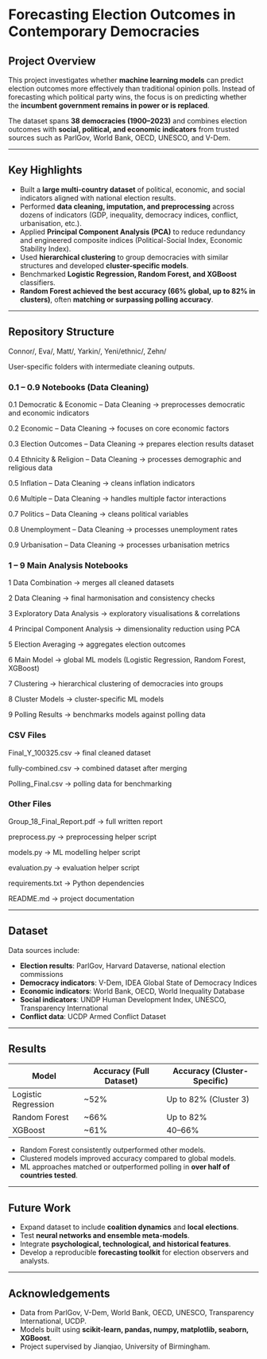# Forecasting Election Outcomes in Contemporary Democracies  

## Project Overview  
This project investigates whether **machine learning models** can predict election outcomes more effectively than traditional opinion polls. Instead of forecasting which political party wins, the focus is on predicting whether the **incumbent government remains in power or is replaced**.  

The dataset spans **38 democracies (1900–2023)** and combines election outcomes with **social, political, and economic indicators** from trusted sources such as ParlGov, World Bank, OECD, UNESCO, and V-Dem.  

---

## Key Highlights  
- Built a **large multi-country dataset** of political, economic, and social indicators aligned with national election results.  
- Performed **data cleaning, imputation, and preprocessing** across dozens of indicators (GDP, inequality, democracy indices, conflict, urbanisation, etc.).  
- Applied **Principal Component Analysis (PCA)** to reduce redundancy and engineered composite indices (Political-Social Index, Economic Stability Index).  
- Used **hierarchical clustering** to group democracies with similar structures and developed **cluster-specific models**.  
- Benchmarked **Logistic Regression, Random Forest, and XGBoost** classifiers.  
- **Random Forest achieved the best accuracy (66% global, up to 82% in clusters)**, often **matching or surpassing polling accuracy**.  

---

## Repository Structure

Connor/, Eva/, Matt/, Yarkin/, Yeni/ethnic/, Zehn/

User-specific folders with intermediate cleaning outputs.

### 0.1 – 0.9 Notebooks (Data Cleaning)

0.1 Democratic & Economic – Data Cleaning → preprocesses democratic and economic indicators

0.2 Economic – Data Cleaning → focuses on core economic factors

0.3 Election Outcomes – Data Cleaning → prepares election results dataset

0.4 Ethnicity & Religion – Data Cleaning → processes demographic and religious data

0.5 Inflation – Data Cleaning → cleans inflation indicators

0.6 Multiple – Data Cleaning → handles multiple factor interactions

0.7 Politics – Data Cleaning → cleans political variables

0.8 Unemployment – Data Cleaning → processes unemployment rates

0.9 Urbanisation – Data Cleaning → processes urbanisation metrics


### 1 – 9 Main Analysis Notebooks

1 Data Combination → merges all cleaned datasets

2 Data Cleaning → final harmonisation and consistency checks

3 Exploratory Data Analysis → exploratory visualisations & correlations

4 Principal Component Analysis → dimensionality reduction using PCA

5 Election Averaging → aggregates election outcomes

6 Main Model → global ML models (Logistic Regression, Random Forest, XGBoost)

7 Clustering → hierarchical clustering of democracies into groups

8 Cluster Models → cluster-specific ML models

9 Polling Results → benchmarks models against polling data


### CSV Files

Final_Y_100325.csv → final cleaned dataset

fully-combined.csv → combined dataset after merging

Polling_Final.csv → polling data for benchmarking


### Other Files

Group_18_Final_Report.pdf → full written report

preprocess.py → preprocessing helper script

models.py → ML modelling helper script

evaluation.py → evaluation helper script

requirements.txt → Python dependencies

README.md → project documentation


---

## Dataset  
Data sources include:  
- **Election results**: ParlGov, Harvard Dataverse, national election commissions  
- **Democracy indicators**: V-Dem, IDEA Global State of Democracy Indices  
- **Economic indicators**: World Bank, OECD, World Inequality Database  
- **Social indicators**: UNDP Human Development Index, UNESCO, Transparency International  
- **Conflict data**: UCDP Armed Conflict Dataset  

---

## Results  
| Model                 | Accuracy (Full Dataset) | Accuracy (Cluster-Specific) |
|-----------------------|--------------------------|------------------------------|
| Logistic Regression   | ~52%                    | Up to 82% (Cluster 3)        |
| Random Forest         | ~66%                    | Up to 82%                    |
| XGBoost               | ~61%                    | 40–66%                       |

- Random Forest consistently outperformed other models.  
- Clustered models improved accuracy compared to global models.  
- ML approaches matched or outperformed polling in **over half of countries tested**.  

---

## Future Work  
- Expand dataset to include **coalition dynamics** and **local elections**.  
- Test **neural networks and ensemble meta-models**.  
- Integrate **psychological, technological, and historical features**.  
- Develop a reproducible **forecasting toolkit** for election observers and analysts.  

---

## Acknowledgements  
- Data from ParlGov, V-Dem, World Bank, OECD, UNESCO, Transparency International, UCDP.  
- Models built using **scikit-learn, pandas, numpy, matplotlib, seaborn, XGBoost**.  
- Project supervised by Jianqiao, University of Birmingham.  
```

